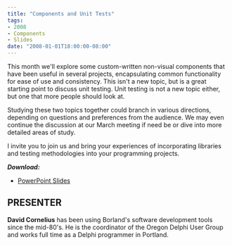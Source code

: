 ```yaml
---
title: "Components and Unit Tests"
tags:
- 2008
- Components
- Slides
date: "2008-01-01T18:00:00-08:00"
---
```


This month we'll explore some custom-written non-visual components that have been useful in several projects, encapsulating common functionality for ease of use and consistency.  This isn't a new topic, but is a great starting point to discuss unit testing.  Unit testing is not a new topic either, but one that more people should look at.

Studying these two topics together could branch in various directions, depending on questions and preferences from the audience.  We may even continue the discussion at our March meeting if need be or dive into more detailed areas of study.

I invite you to join us and bring your experiences of incorporating libraries and testing methodologies into your programming projects.

***Download:***
- [PowerPoint Slides](https://presentations.odug.org/2008-01_UnitTests/UnitTestingDelphi.ppt)

## PRESENTER ##

**David Cornelius** has been using Borland's software development tools since the mid-80's. He is the coordinator of the Oregon Delphi User Group and works full time as a Delphi programmer in Portland.
